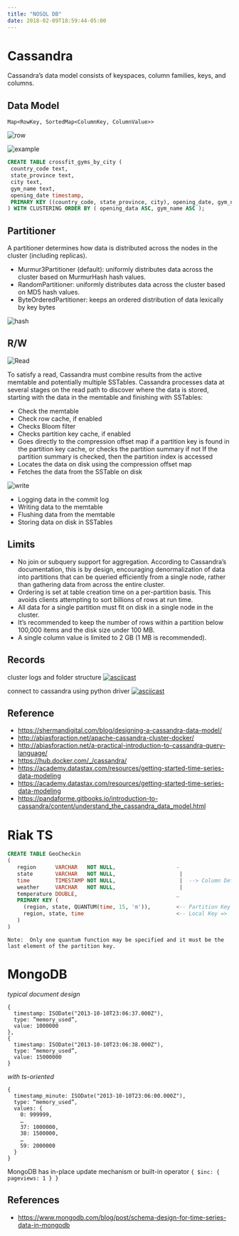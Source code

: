 ```yaml
---
title: "NOSQL DB"
date: 2018-02-09T18:59:44-05:00
---
```


# Cassandra

Cassandra’s data model consists of keyspaces, column families, keys, and columns.

## Data Model

```Map<RowKey, SortedMap<ColumnKey, ColumnValue>>```


![row](https://shermandigital.com/img/blog/cassandra-partition.png)

![example](https://pandaforme.gitbooks.io/introduction-to-cassandra/content/Screen%20Shot%202016-02-24%20at%2011.46.09.png)

```SQL
CREATE TABLE crossfit_gyms_by_city (  
 country_code text,  
 state_province text,  
 city text,  
 gym_name text,  
 opening_date timestamp,  
 PRIMARY KEY ((country_code, state_province, city), opening_date, gym_name)  
) WITH CLUSTERING ORDER BY ( opening_data ASC, gym_name ASC );
```


## Partitioner

A partitioner determines how data is distributed across the nodes in the cluster (including replicas). 

- Murmur3Partitioner (default): uniformly distributes data across the cluster based on MurmurHash hash values.
- RandomPartitioner: uniformly distributes data across the cluster based on MD5 hash values.
- ByteOrderedPartitioner: keeps an ordered distribution of data lexically by key bytes


![hash](https://pandaforme.gitbooks.io/introduction-to-cassandra/content/Screen%20Shot%202016-02-23%20at%2015.24.40.png)

## R/W

![Read](https://academy.datastax.com/sites/default/files/read-path.png)

To satisfy a read, Cassandra must combine results from the active memtable and potentially multiple SSTables. Cassandra processes data at several stages on the read path to discover where the data is stored, starting with the data in the memtable and finishing with SSTables:

- Check the memtable
- Check row cache, if enabled
- Checks Bloom filter
- Checks partition key cache, if enabled 
- Goes directly to the compression offset map if a partition key is found in the partition key cache, or checks the partition summary if not If the partition summary is checked, then the partition index is accessed
- Locates the data on disk using the compression offset map
- Fetches the data from the SSTable on disk

![write](https://academy.datastax.com/sites/default/files/write-path.png)

- Logging data in the commit log
- Writing data to the memtable
- Flushing data from the memtable
- Storing data on disk in SSTables

## Limits

- No join or subquery support for aggregation. According to Cassandra’s documentation, this is by design, encouraging denormalization of data into partitions that can be queried efficiently from a single node, rather than gathering data from across the entire cluster.
- Ordering is set at table creation time on a per-partition basis. This avoids clients attempting to sort billions of rows at run time.
- All data for a single partition must fit on disk in a single node in the cluster.
- It’s recommended to keep the number of rows within a partition below 100,000 items and the disk size under 100 MB.
- A single column value is limited to 2 GB (1 MB is recommended).

## Records

cluster logs and folder structure
[![asciicast](https://asciinema.org/a/nemZPToq1rZNKXt57LbhqBidb.png)](https://asciinema.org/a/nemZPToq1rZNKXt57LbhqBidb)

connect to cassandra using python driver
[![asciicast](https://asciinema.org/a/QSrgG1SQFcRFhrCUowag7lENt.png)](https://asciinema.org/a/QSrgG1SQFcRFhrCUowag7lENt)


## Reference

* https://shermandigital.com/blog/designing-a-cassandra-data-model/
* http://abiasforaction.net/apache-cassandra-cluster-docker/
* http://abiasforaction.net/a-practical-introduction-to-cassandra-query-language/
* https://hub.docker.com/_/cassandra/
* https://academy.datastax.com/resources/getting-started-time-series-data-modeling
* https://academy.datastax.com/resources/getting-started-time-series-data-modeling
* https://pandaforme.gitbooks.io/introduction-to-cassandra/content/understand_the_cassandra_data_model.html
 


# Riak TS

```SQL
CREATE TABLE GeoCheckin
(
   region      VARCHAR   NOT NULL,                   -
   state       VARCHAR   NOT NULL,                    |
   time        TIMESTAMP NOT NULL,                    |  --> Column Definitions
   weather     VARCHAR   NOT NULL,                    |
   temperature DOUBLE,                               _
   PRIMARY KEY (
     (region, state, QUANTUM(time, 15, 'm')),        <-- Partition Key => group data that will be queried together in the same physical part of the cluster
     region, state, time                             <-- Local Key =>  
   )
)
```
    Note:  Only one quantum function may be specified and it must be the last element of the partition key.



# MongoDB

*typical document design*
```
{
  timestamp: ISODate("2013-10-10T23:06:37.000Z"),
  type: ”memory_used”,
  value: 1000000
},
{
  timestamp: ISODate("2013-10-10T23:06:38.000Z"),
  type: ”memory_used”,
  value: 15000000
}
```

*with ts-oriented*
```
{
  timestamp_minute: ISODate("2013-10-10T23:06:00.000Z"),
  type: “memory_used”,
  values: {
    0: 999999,
    …
    37: 1000000,
    38: 1500000,
    … 
    59: 2000000
  }
}
```

MongoDB has in-place update mechanism or built-in operator `{ $inc: { pageviews: 1 } }`

## References

* https://www.mongodb.com/blog/post/schema-design-for-time-series-data-in-mongodb
